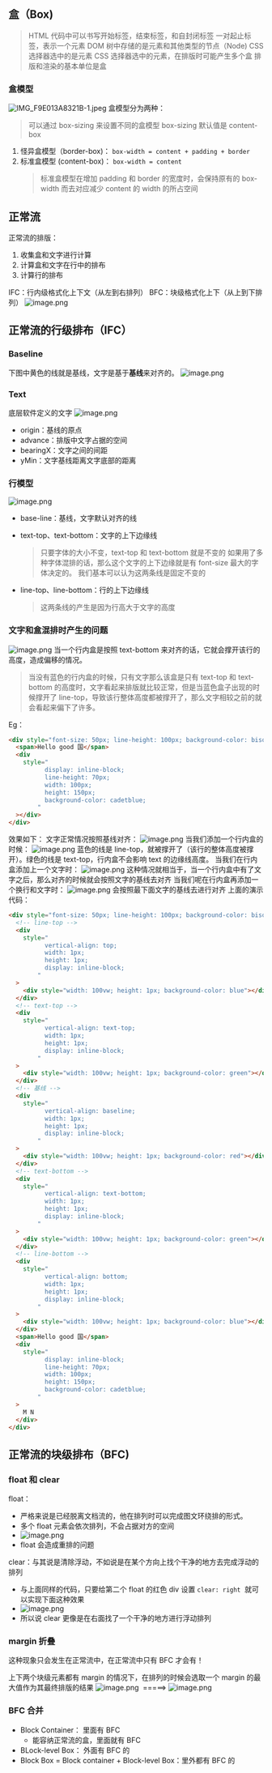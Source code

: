 ## 盒（Box)

> HTML 代码中可以书写开始标签，结束标签，和自封闭标签
> 一对起止标签，表示一个元素
> DOM 树中存储的是元素和其他类型的节点（Node)
> CSS 选择器选中的是元素
> CSS 选择器选中的元素，在排版时可能产生多个盒
> 排版和渲染的基本单位是盒

### 盒模型

![IMG_F9E013A8321B-1.jpeg](https://cdn.nlark.com/yuque/0/2020/jpeg/2705850/1608507917849-976f9a05-930c-4cd1-9ce0-3c9417f3bc20.jpeg#align=left&display=inline&height=316&margin=%5Bobject%20Object%5D&name=IMG_F9E013A8321B-1.jpeg&originHeight=962&originWidth=1195&size=1274496&status=done&style=none&width=393)
盒模型分为两种：

> 可以通过 box-sizing 来设置不同的盒模型
> box-sizing 默认值是 content-box

1. 怪异盒模型（border-box)： `box-width = content + padding + border`
1. 标准盒模型 (content-box)： `box-width = content`
   > 标准盒模型在增加 padding 和 border 的宽度时，会保持原有的 box-width 而去对应减少 content 的 width 的所占空间

## 正常流

正常流的排版：

1. 收集盒和文字进行计算
1. 计算盒和文字在行中的排布
1. 计算行的排布

IFC：行内级格式化上下文（从左到右排列）
BFC：块级格式化上下（从上到下排列）
![image.png](https://cdn.nlark.com/yuque/0/2020/png/2705850/1608591685793-2521eba0-5803-466b-89a6-763608883ac7.png#align=left&display=inline&height=960&margin=%5Bobject%20Object%5D&name=image.png&originHeight=960&originWidth=2226&size=303741&status=done&style=none&width=2226)

## 正常流的行级排布（IFC）

### Baseline

下图中黄色的线就是基线，文字是基于**基线**来对齐的。
![image.png](https://cdn.nlark.com/yuque/0/2020/png/2705850/1608592017818-80fa1342-32b6-4329-8d26-f87285f9454b.png#align=left&display=inline&height=62&margin=%5Bobject%20Object%5D&name=image.png&originHeight=248&originWidth=738&size=149484&status=done&style=none&width=185)

### Text

底层软件定义的文字
![image.png](https://cdn.nlark.com/yuque/0/2020/png/2705850/1608592161826-fb417db4-a214-46c9-a569-a667cbf53176.png#align=left&display=inline&height=169&margin=%5Bobject%20Object%5D&name=image.png&originHeight=676&originWidth=1034&size=367041&status=done&style=none&width=259)

- origin：基线的原点
- advance：排版中文字占据的空间
- bearingX：文字之间的间距
- yMin：文字基线距离文字底部的距离

### 行模型

![image.png](https://cdn.nlark.com/yuque/0/2020/png/2705850/1608592669392-5b688eca-283f-4dcb-a9c6-e2d8b49d9a05.png#align=left&display=inline&height=210&margin=%5Bobject%20Object%5D&name=image.png&originHeight=838&originWidth=1276&size=241489&status=done&style=none&width=319)

- base-line：基线，文字默认对齐的线
- text-top、text-bottom：文字的上下边缘线

  > 只要字体的大小不变，text-top 和 text-bottom 就是不变的
  > 如果用了多种字体混排的话，那么这个文字的上下边缘就是有 font-size 最大的字体决定的。
  > 我们基本可以认为这两条线是固定不变的

- line-top、line-bottom：行的上下边缘线
  > 这两条线的产生是因为行高大于文字的高度

### 文字和盒混排时产生的问题

![image.png](https://cdn.nlark.com/yuque/0/2020/png/2705850/1608593084262-c9db1a4c-cc9d-4337-a842-b06660122bd6.png#align=left&display=inline&height=238&margin=%5Bobject%20Object%5D&name=image.png&originHeight=950&originWidth=1854&size=397540&status=done&style=none&width=464)
当一个行内盒是按照 text-bottom 来对齐的话，它就会撑开该行的高度，造成偏移的情况。

> 当没有蓝色的行内盒的时候，只有文字那么该盒是只有 text-top 和 text-bottom 的高度时，文字看起来排版就比较正常，但是当蓝色盒子出现的时候撑开了 line-top，导致该行整体高度都被撑开了，那么文字相较之前的就会看起来偏下了许多。

Eg：

```html
<div style="font-size: 50px; line-height: 100px; background-color: bisque">
  <span>Hello good 国</span>
  <div
    style="
          display: inline-block;
          line-height: 70px;
          width: 100px;
          height: 150px;
          background-color: cadetblue;
        "
  ></div>
</div>
```

效果如下：
文字正常情况按照基线对齐：
![image.png](https://cdn.nlark.com/yuque/0/2020/png/2705850/1608594613929-d627e469-a14d-43ac-8262-8bf03832cfc2.png#align=left&display=inline&height=121&margin=%5Bobject%20Object%5D&name=image.png&originHeight=242&originWidth=722&size=51691&status=done&style=none&width=361)
当我们添加一个行内盒的时候：
![image.png](https://cdn.nlark.com/yuque/0/2020/png/2705850/1608594091726-0caea8c5-9407-453f-b4b4-e5c209ff6a65.png#align=left&display=inline&height=93&margin=%5Bobject%20Object%5D&name=image.png&originHeight=372&originWidth=1092&size=82717&status=done&style=none&width=273)
蓝色的线是 line-top，就被撑开了（该行的整体高度被撑开）。绿色的线是 text-top，行内盒不会影响 text 的边缘线高度。
当我们在行内盒添加上一个文字时：
![image.png](https://cdn.nlark.com/yuque/0/2020/png/2705850/1608594403003-766b921d-5f40-4926-abfc-4ecfbc4da80c.png#align=left&display=inline&height=90&margin=%5Bobject%20Object%5D&name=image.png&originHeight=358&originWidth=1006&size=87363&status=done&style=none&width=252)
这种情况就相当于，当一个行内盒中有了文字之后，那么对齐的时候就会按照文字的基线去对齐
当我们呢在行内盒再添加一个换行和文字时：
![image.png](https://cdn.nlark.com/yuque/0/2020/png/2705850/1608594527028-d79e9601-b55a-46f6-bf8c-42d524096579.png#align=left&display=inline&height=89&margin=%5Bobject%20Object%5D&name=image.png&originHeight=354&originWidth=964&size=94340&status=done&style=none&width=241)
会按照最下面文字的基线去进行对齐
上面的演示代码：

```html
<div style="font-size: 50px; line-height: 100px; background-color: bisque">
  <!-- line-top -->
  <div
    style="
          vertical-align: top;
          width: 1px;
          height: 1px;
          display: inline-block;
        "
  >
    <div style="width: 100vw; height: 1px; background-color: blue"></div>
  </div>
  <!-- text-top -->
  <div
    style="
          vertical-align: text-top;
          width: 1px;
          height: 1px;
          display: inline-block;
        "
  >
    <div style="width: 100vw; height: 1px; background-color: green"></div>
  </div>
  <!-- 基线 -->
  <div
    style="
          vertical-align: baseline;
          width: 1px;
          height: 1px;
          display: inline-block;
        "
  >
    <div style="width: 100vw; height: 1px; background-color: red"></div>
  </div>
  <!-- text-bottom -->
  <div
    style="
          vertical-align: text-bottom;
          width: 1px;
          height: 1px;
          display: inline-block;
        "
  >
    <div style="width: 100vw; height: 1px; background-color: green"></div>
  </div>
  <!-- line-bottom -->
  <div
    style="
          vertical-align: bottom;
          width: 1px;
          height: 1px;
          display: inline-block;
        "
  >
    <div style="width: 100vw; height: 1px; background-color: blue"></div>
  </div>
  <span>Hello good 国</span>
  <div
    style="
          display: inline-block;
          line-height: 70px;
          width: 100px;
          height: 150px;
          background-color: cadetblue;
        "
  >
    M N
  </div>
</div>
```

## 正常流的块级排布（BFC)

### float 和 clear

float：

- 严格来说是已经脱离文档流的，他在排列时可以完成图文环绕排的形式。
- 多个 float 元素会依次排列，不会占据对方的空间
- ![image.png](https://cdn.nlark.com/yuque/0/2020/png/2705850/1608854033824-58eec322-5bd5-4d17-a5b4-c8d43b51202c.png#align=left&display=inline&height=66&margin=%5Bobject%20Object%5D&name=image.png&originHeight=264&originWidth=1400&size=15569&status=done&style=none&width=350)
- float 会造成重排的问题

clear：与其说是清除浮动，不如说是在某个方向上找个干净的地方去完成浮动的排列

- 与上面同样的代码，只要给第二个 float 的红色 div 设置 `clear: right`  就可以实现下面这种效果
- ![image.png](https://cdn.nlark.com/yuque/0/2020/png/2705850/1608854110759-07d731d4-93c2-4726-97bf-81e708a9a0f3.png#align=left&display=inline&height=60&margin=%5Bobject%20Object%5D&name=image.png&originHeight=242&originWidth=1405&size=14317&status=done&style=none&width=351)
- 所以说 clear 更像是在右面找了一个干净的地方进行浮动排列

### margin 折叠

这种现象只会发生在正常流中，在正常流中只有 BFC 才会有！

上下两个块级元素都有 margin 的情况下，在排列的时候会选取一个 margin 的最大值作为其最终排版的结果
![image.png](https://cdn.nlark.com/yuque/0/2020/png/2705850/1608854541877-e2831a64-ad81-4f32-a22f-9b377bd8495f.png#align=left&display=inline&height=188&margin=%5Bobject%20Object%5D&name=image.png&originHeight=1212&originWidth=1650&size=172874&status=done&style=none&width=256)  =====> ![image.png](https://cdn.nlark.com/yuque/0/2020/png/2705850/1608854549792-733a8918-101f-4602-bcbf-2c216a5fe612.png#align=left&display=inline&height=188&margin=%5Bobject%20Object%5D&name=image.png&originHeight=1098&originWidth=1714&size=173370&status=done&style=none&width=294)

### BFC 合并

- Block Container： 里面有 BFC
  - 能容纳正常流的盒，里面就有 BFC
- BLock-level Box： 外面有 BFC 的
- Block Box = Block container + Block-level Box：里外都有 BFC 的
